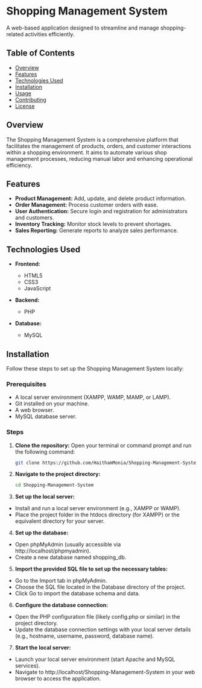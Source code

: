 # Shopping Management System

A web-based application designed to streamline and manage shopping-related activities efficiently.

## Table of Contents

- [Overview](#overview)
- [Features](#features)
- [Technologies Used](#technologies-used)
- [Installation](#installation)
- [Usage](#usage)
- [Contributing](#contributing)
- [License](#license)

## Overview

The Shopping Management System is a comprehensive platform that facilitates the management of products, orders, and customer interactions within a shopping environment. It aims to automate various shop management processes, reducing manual labor and enhancing operational efficiency.

## Features

- **Product Management:** Add, update, and delete product information.
- **Order Management:** Process customer orders with ease.
- **User Authentication:** Secure login and registration for administrators and customers.
- **Inventory Tracking:** Monitor stock levels to prevent shortages.
- **Sales Reporting:** Generate reports to analyze sales performance.

## Technologies Used

- **Frontend:**
  - HTML5
  - CSS3
  - JavaScript

- **Backend:**
  - PHP

- **Database:**
  - MySQL

## Installation

Follow these steps to set up the Shopping Management System locally:

### Prerequisites

- A local server environment (XAMPP, WAMP, MAMP, or LAMP).
- Git installed on your machine.
- A web browser.
- MySQL database server.

### Steps

1. **Clone the repository:**
   Open your terminal or command prompt and run the following command:
   ```bash
   git clone https://github.com/HaithamMonia/Shopping-Management-System.git
2. **Navigate to the project directory:**
   ```bash
   cd Shopping-Management-System
3. **Set up the local server:**
  *  Install and run a local server environment (e.g., XAMPP or WAMP).
  * Place the project folder in the htdocs directory (for XAMPP) or the equivalent directory for your server.
4. **Set up the database:**
  * Open phpMyAdmin (usually accessible via http://localhost/phpmyadmin).
  * Create a new database named shopping_db.
5. **Import the provided SQL file to set up the necessary tables:**
  * Go to the Import tab in phpMyAdmin.
  * Choose the SQL file located in the Database directory of the project.
  * Click Go to import the database schema and data.
6. **Configure the database connection:**
  * Open the PHP configuration file (likely config.php or similar) in the project directory.
  * Update the database connection settings with your local server details (e.g., hostname, username, password, database name).
7. **Start the local server:**
  * Launch your local server environment (start Apache and MySQL services).
  * Navigate to http://localhost/Shopping-Management-System in your web browser to access the application.
